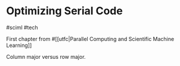 # Optimizing Serial Code

#sciml
#tech

First chapter from #[[utfc|Parallel Computing and Scientific Machine Learning]]

Column major versus row major.


